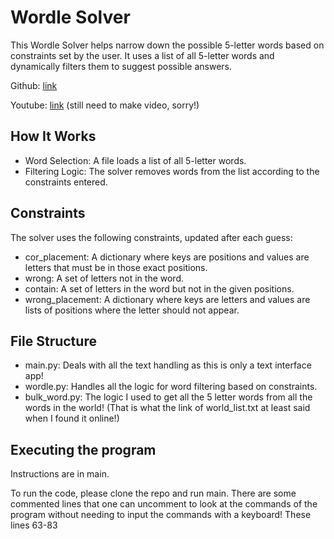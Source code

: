 # Wordle Solver

This Wordle Solver helps narrow down the possible 5-letter words based on constraints set by the user. It uses a list of all 5-letter words and dynamically filters them to suggest possible answers.

Github: [link](https://github.com/camy-code/ScreamingChessClock)

Youtube: [link](https://www.youtube.com) (still need to make video, sorry!)

## How It Works

- Word Selection: A file loads a list of all 5-letter words.
- Filtering Logic: The solver removes words from the list according to the constraints entered.

## Constraints

The solver uses the following constraints, updated after each guess:

- cor_placement: A dictionary where keys are positions and values are letters that must be in those exact positions.
- wrong: A set of letters not in the word.
- contain: A set of letters in the word but not in the given positions.
- wrong_placement: A dictionary where keys are letters and values are lists of positions where the letter should not appear.

## File Structure
- main.py: Deals with all the text handling as this is only a text interface app!
- wordle.py: Handles all the logic for word filtering based on constraints.
- bulk_word.py: The logic I used to get all the 5 letter words from all the words in the world! (That is what the link of world_list.txt at least said when I found it online!)

## Executing the program
Instructions are in main.

To run the code, please clone the repo and run main. There are some commented lines that one can uncomment to look at the commands of the program without needing to input the commands with a keyboard! These lines 63-83